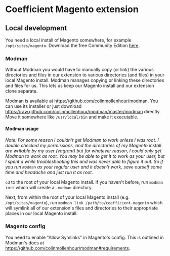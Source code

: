 Coefficient Magento extension
=============================

Local development
----------------

You need a local install of Magento somewhere, for example `/opt/sites/magento`.
Download the free Community Edition [here](http://www.magentocommerce.com/download).

### Modman

Without Modman you would have to manually copy (or link) the various directories and
files in our extension to various directories (and files) in your local Magento
install. Modman manages copying or linking these directories and files for us. This
lets us keep our Magento install and our extension clone separate.

Modman is available at https://github.com/colinmollenhour/modman. You can use its
installer or just download https://raw.github.com/colinmollenhour/modman/master/modman
directly.  Move it somewhere like `/usr/local/bin` and make it executable.

#### Modman usage

*Note: For some reason I couldn't get Modman to work unless I was root. I double
checked my permissions, and the directories of my Magento install are writable by
my user (vagrant) but for whatever reason, I could only get Modman to work as root.
You may be able to get it to work as your user, but I spent a while troubleshooting
this and was never able to figure it out. So if you run `modman` as your regular
user and it doesn't work, save ourself some time and headache and just run it as root.*

`cd` to the root of your local Magento install. If you haven't before, run `modman init`
which will create a `.modman` directory.

Next, from within the root of your local Magento install (e.g. `/opt/sites/magento`),
run `modman link /path/to/coefficient-magento` which will symlink all of our
extension's files and directories to their appropriate places in our local Magento
install.

### Magento config
You need to enable "Allow Symlinks" in Magento's config. This is outlined in Modman's
docs at https://github.com/colinmollenhour/modman#requirements.
